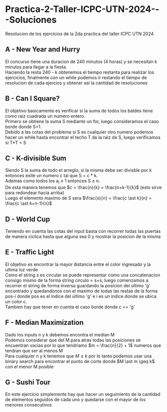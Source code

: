 # Practica-2-Taller-ICPC-UTN-2024---Soluciones
Resolucion de los ejercicios de la 2da practica del taller ICPC UTN 2024

## A - New Year and Hurry
El concurso tiene una duracion de 240 minutos (4 horas) y se necesitan k minutos para llegar a la fiesta. <br>
Haciendo la resta 240 - k obtenemos el tiempo restanta para realizar los ejercicios, finalmente con un while podemos ir restando el tiempo de resolucion de cada ejercios y obtener asi la cantidad de resoluciones

## B - Can I Square?
El objetivo basicamente es verificar si la suma de todos los baldes tiene como raiz cuadrada un numero entero. <br>
Primero se obtiene la suma S mediante un for, luego consideramos el caso borde donde S=1. <br>
Debido a las cotas del problema si S es cualquier otro numero podemos hacer un while hasta encontrar el techo T de la raiz de S, luego verificamos si T*T = S

## C - K-divisible Sum
Siendo S la suma de todo el arreglo, si la misma debe ser divisble por k entonces exite un numero c tal que S = c * k. <br>
Ademas como todos los a<sub>i</sub> $\geq$ 1 entonces S $\geq$ n. <br>
De esta manera tenemos que $c = \frac{n}{k} = \frac{n+k-1}{k}$ (esto sirve para redondear hacia arriba) <br>
Luego el elemento maximo de S sera $\frac{s}{n} = \frac{c \ast k}{n} = \frac{c \ast k+n-1}{n}$

## D - World Cup
Teniendo en cuenta las cotas del input basta con recorrer todas las puertas de manera ciclica hasta que alguna sea 0 y mostrar la posicion de la misma

## E - Traffic Light
El objetivo es encontrar la mayor distancia entre el color ingresado y la ultima luz verde <br>
Como el string s es circular se puede representar como una concatenacion consigo mismo de la forma string circulo = s+s, luego comenzamos a recorrer el string de forma inversa guardando la posicion del ultimo 'g' encontrado y quedandonos con el maximo de todas las restas de la forma pos-i donde pos es el indice del ultimo 'g' e i es un indice donde se ubica un color c. <br>
Tambien hay que tener en cuenta el caso borde donde c == 'g'

## F - Median Maximization
Dado los inputs n y k debemos encontra el median M <br>
Podemos considerar que del M para atras todas las posiciones se encuentran vacias por lo que tendriamo $m = \frac{n}{2} + 1$ numeros que tendran que ser al menos M <br>
Para cualquier n y k tenemos que $M \leq k$ por lo tanto podemos usar una binary search para encontrar el punto de corte donde $M \ast m \geq k\$ con el menor M posible <br>

## G - Sushi Tour
En este ejercicio simplemente hay que hacer un seguimiento de la cantidad de elementos seguidos de cada uno y quedarse con el mayor de los menores consecutivos
